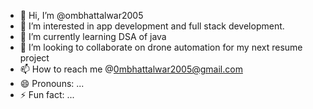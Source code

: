 - 👋 Hi, I’m @ombhattalwar2005
- 👀 I’m interested in app development and full stack development.
- 🌱 I’m currently learning DSA of java
- 💞️ I’m looking to collaborate on drone automation for my next resume project
- 📫 How to reach me @0mbhattalwar2005@gmail.com
- 😄 Pronouns: ...
- ⚡ Fun fact: ...

<!---
ombhattalwar2005/ombhattalwar2005 is a ✨ special ✨ repository because its `README.md` (this file) appears on your GitHub profile.
You can click the Preview link to take a look at your changes.
--->

